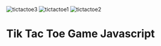![tictactoe3](https://user-images.githubusercontent.com/14060649/112765293-d277b580-900c-11eb-9617-1006fda9517e.jpg)
![tictactoe1](https://user-images.githubusercontent.com/14060649/112765294-d3104c00-900c-11eb-82bd-7650bf22d71f.jpg)
![tictactoe2](https://user-images.githubusercontent.com/14060649/112765295-d3a8e280-900c-11eb-9761-598f019263d0.jpg)
# Tik Tac Toe Game Javascript
